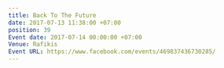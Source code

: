 ```yaml
---
title: Back To The Future
date: 2017-07-13 11:38:00 +07:00
position: 39
Event date: 2017-07-14 00:00:00 +07:00
Venue: Rafikis
Event URL: https://www.facebook.com/events/469837436730285/
---
```


